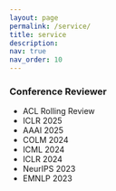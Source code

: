 ```yaml
---
layout: page
permalink: /service/
title: service
description: 
nav: true
nav_order: 10
---
```


### Conference Reviewer
  
- ACL Rolling Review
- ICLR 2025
- AAAI 2025
- COLM 2024
- ICML 2024
- ICLR 2024
- NeurIPS 2023
- EMNLP 2023
